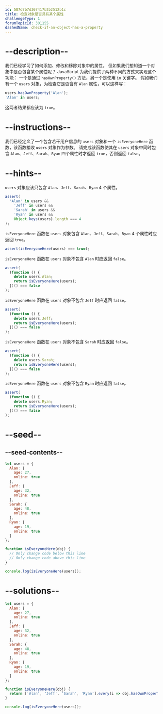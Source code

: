 ```yaml
---
id: 587d7b7d367417b2b2512b1c
title: 检查对象是否具有某个属性
challengeType: 1
forumTopicId: 301155
dashedName: check-if-an-object-has-a-property
---
```


# --description--

我们已经学习了如何添加、修改和移除对象中的属性。 但如果我们想知道一个对象中是否包含某个属性呢？ JavaScript 为我们提供了两种不同的方式来实现这个功能： 一个是通过 `hasOwnProperty()` 方法，另一个是使用 `in` 关键字。 假如我们有一个 `users` 对象，为检查它是否含有 `Alan` 属性，可以这样写：

```js
users.hasOwnProperty('Alan');
'Alan' in users;
```

这两者结果都应该为 `true`。

# --instructions--

我们已经定义了一个包含若干用户信息的 `users` 对象和一个 `isEveryoneHere` 函数，该函数接收 `users` 对象作为参数。 请完成该函数使其在 `users` 对象中同时包含 `Alan`、`Jeff`、`Sarah`、`Ryan` 四个属性时才返回 `true`，否则返回 `false`。

# --hints--

`users` 对象应该只包含 `Alan`、`Jeff`、`Sarah`、`Ryan` 4 个属性。

```js
assert(
  'Alan' in users &&
    'Jeff' in users &&
    'Sarah' in users &&
    'Ryan' in users &&
    Object.keys(users).length === 4
);
```

`isEveryoneHere` 函数在 `users` 对象包含 `Alan`、`Jeff`、`Sarah`、`Ryan` 4 个属性时应返回 `true`。

```js
assert(isEveryoneHere(users) === true);
```

`isEveryoneHere` 函数在 `users` 对象不包含 `Alan` 时应返回 `false`。

```js
assert(
  (function () {
    delete users.Alan;
    return isEveryoneHere(users);
  })() === false
);
```

`isEveryoneHere` 函数在 `users` 对象不包含 `Jeff` 时应返回 `false`。

```js
assert(
  (function () {
    delete users.Jeff;
    return isEveryoneHere(users);
  })() === false
);
```

`isEveryoneHere` 函数在 `users` 对象不包含 `Sarah` 时应返回 `false`。

```js
assert(
  (function () {
    delete users.Sarah;
    return isEveryoneHere(users);
  })() === false
);
```

`isEveryoneHere` 函数在 `users` 对象不包含 `Ryan` 时应返回 `false`。

```js
assert(
  (function () {
    delete users.Ryan;
    return isEveryoneHere(users);
  })() === false
);
```

# --seed--

## --seed-contents--

```js
let users = {
  Alan: {
    age: 27,
    online: true
  },
  Jeff: {
    age: 32,
    online: true
  },
  Sarah: {
    age: 48,
    online: true
  },
  Ryan: {
    age: 19,
    online: true
  }
};

function isEveryoneHere(obj) {
  // Only change code below this line
  // Only change code above this line
}

console.log(isEveryoneHere(users));
```

# --solutions--

```js
let users = {
  Alan: {
    age: 27,
    online: true
  },
  Jeff: {
    age: 32,
    online: true
  },
  Sarah: {
    age: 48,
    online: true
  },
  Ryan: {
    age: 19,
    online: true
  }
};

function isEveryoneHere(obj) {
  return ['Alan', 'Jeff', 'Sarah', 'Ryan'].every(i => obj.hasOwnProperty(i));
}

console.log(isEveryoneHere(users));
```

